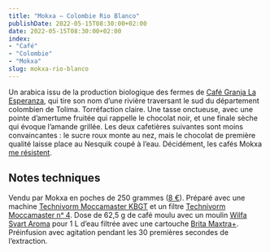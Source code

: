 ```yaml
---
title: "Mokxa — Colombie Rio Blanco"
publishDate: 2022-05-15T08:30:00+02:00
date: 2022-05-15T08:30:00+02:00
index:
- "Café"
- "Colombie"
- "Mokxa"
slug: mokxa-rio-blanco
---
```


Un arabica issu de la production biologique des fermes de [Café Granja La Esperanza](https://cafegranjalaesperanza.com), qui tire son nom d’une rivière traversant le sud du département colombien de Tolima. Torréfaction claire. Une tasse onctueuse, avec une pointe d’amertume fruitée qui rappelle le chocolat noir, et une finale sèche qui évoque l’amande grillée. Les deux cafetières suivantes sont moins convaincantes : le sucre roux monte au nez, mais le chocolat de première qualité laisse place au Nesquik coupé à l’eau. Décidément, les cafés Mokxa [me résistent](https://mk.zinzolin.fr/mokxa-guatemala-quetzalito/).

## Notes techniques

Vendu par Mokxa en poches de 250 grammes ([8 €](https://shop.cafemokxa.com/nos-cafes/267-3430-colombie-bio-rio-blanco.html#/25-conditionnement-250grs/29-mouture-grains)). Préparé avec une machine [Technivorm Moccamaster KBGT](https://amzn.to/3oKQ0KJ) et un filtre [Technivorm Moccamaster nᵒ 4](https://amzn.to/3mamexu). Dose de 62,5 g de café moulu avec un moulin [Wilfa Svart Aroma](https://amzn.to/38zVkdx) pour 1 L d’eau filtrée avec une cartouche [Brita Maxtra+](https://amzn.to/2WariXS). Préinfusion avec agitation pendant les 30 premières secondes de l’extraction.